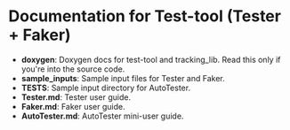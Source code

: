# Documentation for Test-tool (Tester + Faker)

* __doxygen__: Doxygen docs for test-tool and tracking_lib. Read this only if you're into the source code.
* __sample_inputs__:  Sample input files for Tester and Faker.
* __TESTS__: Sample input directory for AutoTester.
* __Tester.md__: Tester user guide.
* __Faker.md__: Faker user guide.
* __AutoTester.md__: AutoTester mini-user guide.